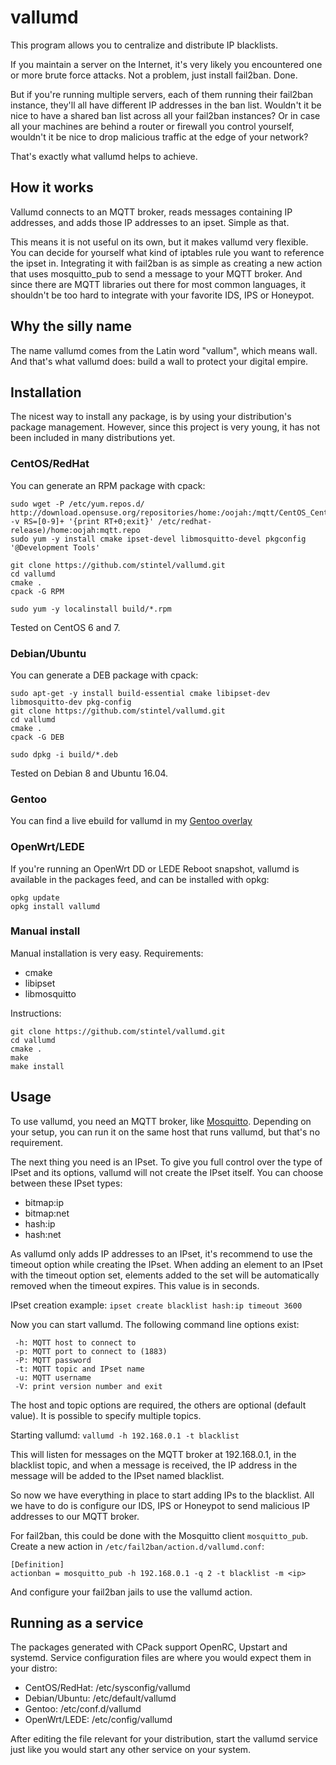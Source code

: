 vallumd
=======

This program allows you to centralize and distribute IP blacklists.

If you maintain a server on the Internet, it's very likely you encountered
one or more brute force attacks. Not a problem, just install fail2ban. Done.

But if you're running multiple servers, each of them running their fail2ban
instance, they'll all have different IP addresses in the ban list. Wouldn't
it be nice to have a shared ban list across all your fail2ban instances?
Or in case all your machines are behind a router or firewall you control
yourself, wouldn't it be nice to drop malicious traffic at the edge of your
network?

That's exactly what vallumd helps to achieve.


How it works
------------

Vallumd connects to an MQTT broker, reads messages containing IP addresses,
and adds those IP addresses to an ipset. Simple as that.

This means it is not useful on its own, but it makes vallumd very flexible.
You can decide for yourself what kind of iptables rule you want to reference
the ipset in. Integrating it with fail2ban is as simple as creating a new
action that uses mosquitto_pub to send a message to your MQTT broker.
And since there are MQTT libraries out there for most common languages, it
shouldn't be too hard to integrate with your favorite IDS, IPS or Honeypot.


Why the silly name
------------------

The name vallumd comes from the Latin word "vallum", which means wall.
And that's what vallumd does: build a wall to protect your digital empire.


Installation
------------

The nicest way to install any package, is by using your distribution's
package management. However, since this project is very young, it has not been
included in many distributions yet.

### CentOS/RedHat

You can generate an RPM package with cpack:
```
sudo wget -P /etc/yum.repos.d/ http://download.opensuse.org/repositories/home:/oojah:/mqtt/CentOS_CentOS-$(awk -v RS=[0-9]+ '{print RT+0;exit}' /etc/redhat-release)/home:oojah:mqtt.repo
sudo yum -y install cmake ipset-devel libmosquitto-devel pkgconfig '@Development Tools'

git clone https://github.com/stintel/vallumd.git
cd vallumd
cmake .
cpack -G RPM

sudo yum -y localinstall build/*.rpm
```
Tested on CentOS 6 and 7.

### Debian/Ubuntu

You can generate a DEB package with cpack:
```
sudo apt-get -y install build-essential cmake libipset-dev libmosquitto-dev pkg-config
git clone https://github.com/stintel/vallumd.git
cd vallumd
cmake .
cpack -G DEB

sudo dpkg -i build/*.deb
```
Tested on Debian 8 and Ubuntu 16.04.

### Gentoo
You can find a live ebuild for vallumd in my [Gentoo overlay](https://github.com/stintel/gentoo-overlay)

### OpenWrt/LEDE

If you're running an OpenWrt DD or LEDE Reboot snapshot, vallumd is available
in the packages feed, and can be installed with opkg:
```
opkg update
opkg install vallumd
```

### Manual install
Manual installation is very easy.
Requirements:
* cmake
* libipset
* libmosquitto

Instructions:
```
git clone https://github.com/stintel/vallumd.git
cd vallumd
cmake .
make
make install
```


Usage
-----

To use vallumd, you need an MQTT broker, like [Mosquitto](https://mosquitto.org/).
Depending on your setup, you can run it on the same host that runs vallumd,
but that's no requirement.

The next thing you need is an IPset. To give you full control over the type
of IPset and its options, vallumd will not create the IPset itself.
You can choose between these IPset types:
* bitmap:ip
* bitmap:net
* hash:ip
* hash:net

As vallumd only adds IP addresses to an IPset, it's recommend to use the
timeout option while creating the IPset. When adding an element to an
IPset with the timeout option set, elements added to the set will be
automatically removed when the timeout expires. This value is in seconds.

IPset creation example:
`ipset create blacklist hash:ip timeout 3600`

Now you can start vallumd. The following command line options exist:
```
 -h: MQTT host to connect to
 -p: MQTT port to connect to (1883)
 -P: MQTT password
 -t: MQTT topic and IPset name
 -u: MQTT username
 -V: print version number and exit
```
The host and topic options are required, the others are optional (default
value). It is possible to specify multiple topics.

Starting vallumd:
`vallumd -h 192.168.0.1 -t blacklist`

This will listen for messages on the MQTT broker at 192.168.0.1, in the
blacklist topic, and when a message is received, the IP address in the message
will be added to the IPset named blacklist.

So now we have everything in place to start adding IPs to the blacklist.
All we have to do is configure our IDS, IPS or Honeypot to send malicious
IP addresses to our MQTT broker.

For fail2ban, this could be done with the Mosquitto client `mosquitto_pub`.
Create a new action in `/etc/fail2ban/action.d/vallumd.conf`:
```
[Definition]
actionban = mosquitto_pub -h 192.168.0.1 -q 2 -t blacklist -m <ip>
```
And configure your fail2ban jails to use the vallumd action.


Running as a service
--------------------

The packages generated with CPack support OpenRC, Upstart and systemd.
Service configuration files are where you would expect them in your distro:
* CentOS/RedHat: /etc/sysconfig/vallumd
* Debian/Ubuntu: /etc/default/vallumd
* Gentoo: /etc/conf.d/vallumd
* OpenWrt/LEDE: /etc/config/vallumd

After editing the file relevant for your distribution, start the vallumd service
just like you would start any other service on your system.
